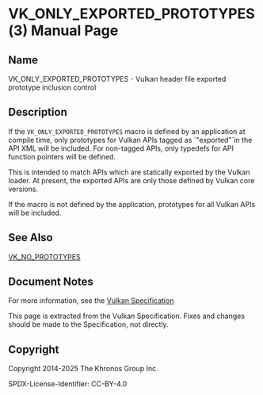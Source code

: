 # VK\_ONLY\_EXPORTED\_PROTOTYPES(3) Manual Page

## Name

VK\_ONLY\_EXPORTED\_PROTOTYPES - Vulkan header file exported prototype inclusion control



## [](#_description)Description

If the `VK_ONLY_EXPORTED_PROTOTYPES` macro is defined by an application at compile time, only prototypes for Vulkan APIs tagged as \`"exported"\`in the API XML will be included. For non-tagged APIs, only typedefs for API function pointers will be defined.

This is intended to match APIs which are statically exported by the Vulkan loader. At present, the exported APIs are only those defined by Vulkan core versions.

If the macro is not defined by the application, prototypes for all Vulkan APIs will be included.

## [](#_see_also)See Also

[VK\_NO\_PROTOTYPES](https://registry.khronos.org/vulkan/specs/latest/man/html/VK_NO_PROTOTYPES.html)

## [](#_document_notes)Document Notes

For more information, see the [Vulkan Specification](https://registry.khronos.org/vulkan/specs/latest/html/vkspec.html#VK_ONLY_EXPORTED_PROTOTYPES)

This page is extracted from the Vulkan Specification. Fixes and changes should be made to the Specification, not directly.

## [](#_copyright)Copyright

Copyright 2014-2025 The Khronos Group Inc.

SPDX-License-Identifier: CC-BY-4.0